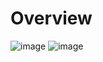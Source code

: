 # Overview
![image](https://github.com/user-attachments/assets/a6ccfc8d-7121-4dd4-ac23-9a3d40e6a356)
![image](https://github.com/user-attachments/assets/a53347d3-17fc-4784-8a13-6ccb00999607)
